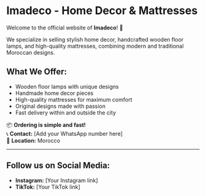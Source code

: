 # Imadeco - Home Decor & Mattresses

Welcome to the official website of **Imadeco**! 👋

We specialize in selling stylish home decor, handcrafted wooden floor lamps, and high-quality mattresses, combining modern and traditional Moroccan designs.

## What We Offer:

- Wooden floor lamps with unique designs  
- Handmade home decor pieces  
- High-quality mattresses for maximum comfort  
- Original designs made with passion  
- Fast delivery within and outside the city

📦 **Ordering is simple and fast!**  
📞 **Contact:** [Add your WhatsApp number here]  
📍 **Location:** Morocco

---

## Follow us on Social Media:
- **Instagram:** [Your Instagram link]  
- **TikTok:** [Your TikTok link]  
